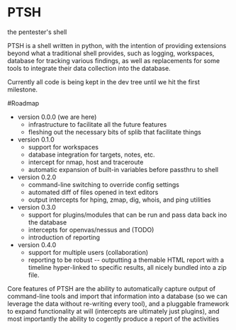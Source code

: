 # PTSH
the pentester's shell

PTSH is a shell written in python, with the intention of providing extensions beyond what a traditional shell provides, such as logging, workspaces, database for tracking various findings, as well as replacements for some tools to integrate their data collection into the database. 

Currently all code is being kept in the dev tree until we hit the first milestone.

#Roadmap
- version 0.0.0 (we are here)
  - infrastructure to facilitate all the future features
  - fleshing out the necessary bits of splib that facilitate things
- version 0.1.0
  - support for workspaces
  - database integration for targets, notes, etc.
  - intercept for nmap, host and traceroute
  - automatic expansion of built-in variables before passthru to shell
- version 0.2.0
  - command-line switching to override config settings
  - automated diff of files opened in text editors
  - output intercepts for hping, zmap, dig, whois, and ping utilities
- version 0.3.0 
  - support for plugins/modules that can be run and pass data back ino the database
  - intercepts for openvas/nessus and (TODO)
  - introduction of reporting
- version 0.4.0
  - support for multiple users (collaboration)
  - reporting to be robust -- outputting a themable HTML report with a timeline hyper-linked to specific results, all nicely bundled into a zip file.

  
Core features of PTSH are the ability to automatically capture output of command-line tools and import that information into a database (so we can leverage the data without re-writing every tool), and a pluggable framework to expand functionality at will (intercepts are ultimately just plugins), and most importantly the ability to cogently produce a report of the activities 